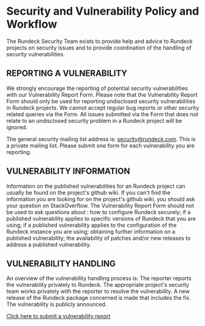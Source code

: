 # Security and Vulnerability Policy and Workflow
The Rundeck Security Team exists to provide help and advice to Rundeck projects on security issues and to provide coordination of the handling of security vulnerabilities.

## REPORTING A VULNERABILITY
We strongly encourage the reporting of potential security vulnerabilities with our Vulnerability Report Form. Please note that the Vulnerability Report Form should only be used for reporting undisclosed security vulnerabilities in Rundeck projects. We cannot accept regular bug reports or other security related queries via the Form. All issues submitted via the Form that does not relate to an undisclosed security problem in a Rundeck project will be ignored.

The general security mailing list address is: security@rundeck.com. This is a private mailing list. Please submit one form for each vulnerability you are reporting.

## VULNERABILITY INFORMATION
Information on the published vulnerabilities for an Rundeck project can usually be found on the project's github wiki. If you can't find the information you are looking for on the project's github wiki, you should ask your question on StackOverflow. The Vulnerability Report Form should not be used to ask questions about : how to configure Rundeck securely; if a published vulnerability applies to specific versions of Rundeck that you are using; if a published vulnerability applies to the configuration of the Rundeck instance you are using; obtaining further information on a published vulnerability; the availability of patches and/or new releases to address a published vulnerability.

## VULNERABILITY HANDLING
An overview of the vulnerability handling process is: The reporter reports the vulnerability privately to Rundeck. The appropriate project's security team works privately with the reporter to resolve the vulnerability. A new release of the Rundeck package concerned is made that includes the fix. The vulnerability is publicly announced. 

[Click here to submit a vulnerability report](https://forms.monday.com/forms/6d5100b6d7a1b1aa171d033d63805b2f)
